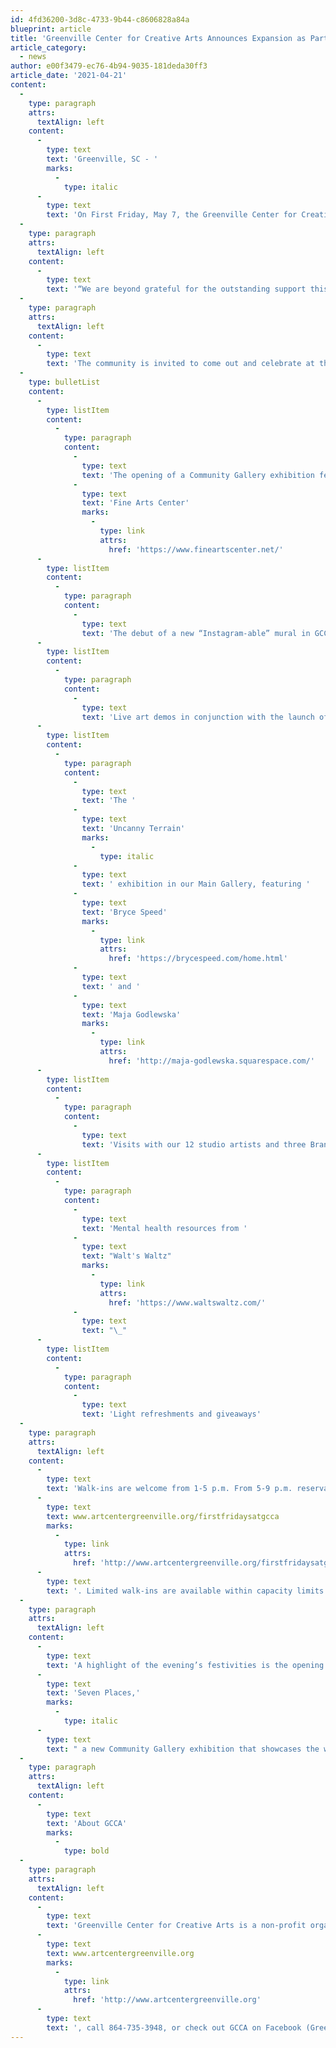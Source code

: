 ```yaml
---
id: 4fd36200-3d8c-4733-9b44-c8606828a84a
blueprint: article
title: 'Greenville Center for Creative Arts Announces Expansion as Part of Sixth Birthday Celebration'
article_category:
  - news
author: e00f3479-ec76-4b94-9035-181deda30ff3
article_date: '2021-04-21'
content:
  -
    type: paragraph
    attrs:
      textAlign: left
    content:
      -
        type: text
        text: 'Greenville, SC - '
        marks:
          -
            type: italic
      -
        type: text
        text: 'On First Friday, May 7, the Greenville Center for Creative Arts (GCCA) at 101 Abney St. will celebrate its sixth year of serving its community with quality art classes, exhibitions, and opportunities to promote the visual arts and artists in the Upstate. The day will also mark the organization’s plan to expand into 7,000 square feet of vacant space in its Linda Quinn Furman Building.'
  -
    type: paragraph
    attrs:
      textAlign: left
    content:
      -
        type: text
        text: '“We are beyond grateful for the outstanding support this community has shown to our mission, which provided us the resources to weather the pandemic and strengthen our ability to be an enduring organization,” says Kim Fabian, GCCA’s Executive Director. “This exciting expansion will add 10 artist studios, a jewelry-making classroom, printmaking classroom, multi-use conference and education space, as well as relocate our main entrance for easier access and greater visibility. It is our hope that these enhancements will help even more community members explore their creativity at GCCA.”'
  -
    type: paragraph
    attrs:
      textAlign: left
    content:
      -
        type: text
        text: 'The community is invited to come out and celebrate at this free First Friday event, open to the public from 1-9 p.m. Guests will enjoy:'
  -
    type: bulletList
    content:
      -
        type: listItem
        content:
          -
            type: paragraph
            content:
              -
                type: text
                text: 'The opening of a Community Gallery exhibition featuring artwork from high school students at the '
              -
                type: text
                text: 'Fine Arts Center'
                marks:
                  -
                    type: link
                    attrs:
                      href: 'https://www.fineartscenter.net/'
      -
        type: listItem
        content:
          -
            type: paragraph
            content:
              -
                type: text
                text: 'The debut of a new “Instagram-able” mural in GCCA’s Gray Loft'
      -
        type: listItem
        content:
          -
            type: paragraph
            content:
              -
                type: text
                text: 'Live art demos in conjunction with the launch of GCCA’s summer art class schedule'
      -
        type: listItem
        content:
          -
            type: paragraph
            content:
              -
                type: text
                text: 'The '
              -
                type: text
                text: 'Uncanny Terrain'
                marks:
                  -
                    type: italic
              -
                type: text
                text: ' exhibition in our Main Gallery, featuring '
              -
                type: text
                text: 'Bryce Speed'
                marks:
                  -
                    type: link
                    attrs:
                      href: 'https://brycespeed.com/home.html'
              -
                type: text
                text: ' and '
              -
                type: text
                text: 'Maja Godlewska'
                marks:
                  -
                    type: link
                    attrs:
                      href: 'http://maja-godlewska.squarespace.com/'
      -
        type: listItem
        content:
          -
            type: paragraph
            content:
              -
                type: text
                text: 'Visits with our 12 studio artists and three Brandon Fellows'
      -
        type: listItem
        content:
          -
            type: paragraph
            content:
              -
                type: text
                text: 'Mental health resources from '
              -
                type: text
                text: "Walt's Waltz"
                marks:
                  -
                    type: link
                    attrs:
                      href: 'https://www.waltswaltz.com/'
              -
                type: text
                text: "\_"
      -
        type: listItem
        content:
          -
            type: paragraph
            content:
              -
                type: text
                text: 'Light refreshments and giveaways'
  -
    type: paragraph
    attrs:
      textAlign: left
    content:
      -
        type: text
        text: 'Walk-ins are welcome from 1-5 p.m. From 5-9 p.m. reservations are recommended to ensure your spot by visiting '
      -
        type: text
        text: www.artcentergreenville.org/firstfridaysatgcca
        marks:
          -
            type: link
            attrs:
              href: 'http://www.artcentergreenville.org/firstfridaysatgcca'
      -
        type: text
        text: '. Limited walk-ins are available within capacity limits for social distancing. All visitors should kindly wear a mask.'
  -
    type: paragraph
    attrs:
      textAlign: left
    content:
      -
        type: text
        text: 'A highlight of the evening’s festivities is the opening of '
      -
        type: text
        text: 'Seven Places,'
        marks:
          -
            type: italic
      -
        type: text
        text: " a new Community Gallery exhibition that showcases the work of seven students from Greenville’s Fine Arts Center as they explore the definition of place. From things like place in society to place in evolution, these advanced young artists have banded together to provide a perspective on how high school students view not only themselves, but the world around them. Sam Barnhart, Grae Beckham, Brianna Bruce, Alex Coffey, Thomas Hicks, Dylan Swain and Katherine Wiedemann are the young artists who will be displaying their individuality through their places in life. After First Friday, the exhibition will be open to visitors Wednesday to Fridays from 1 p.m. - 5 p.m. through June 23.\_"
  -
    type: paragraph
    attrs:
      textAlign: left
    content:
      -
        type: text
        text: 'About GCCA'
        marks:
          -
            type: bold
  -
    type: paragraph
    attrs:
      textAlign: left
    content:
      -
        type: text
        text: 'Greenville Center for Creative Arts is a non-profit organization that aims to enrich the cultural fabric of the community through visual arts promotion, education, and inspiration. For more information, visit '
      -
        type: text
        text: www.artcentergreenville.org
        marks:
          -
            type: link
            attrs:
              href: 'http://www.artcentergreenville.org'
      -
        type: text
        text: ', call 864-735-3948, or check out GCCA on Facebook (Greenville Center for Creative Arts) & Instagram (@artcentergvl).'
---
```

